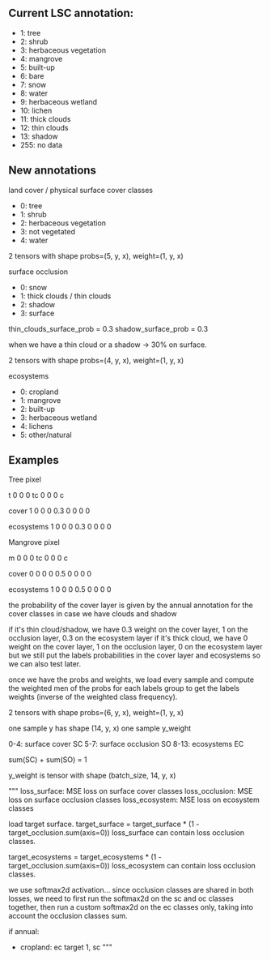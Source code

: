 
## Current LSC annotation:
- 1: tree
- 2: shrub
- 3: herbaceous vegetation
- 4: mangrove
- 5: built-up
- 6: bare
- 7: snow
- 8: water
- 9: herbaceous wetland
- 10: lichen
- 11: thick clouds
- 12: thin clouds
- 13: shadow
- 255: no data

## New annotations

land cover / physical surface cover classes
- 0: tree
- 1: shrub
- 2: herbaceous vegetation
- 3: not vegetated
- 4: water

2 tensors with shape probs=(5, y, x), weight=(1, y, x)

surface occlusion
- 0: snow
- 1: thick clouds / thin clouds
- 2: shadow
- 3: surface

thin_clouds_surface_prob = 0.3
shadow_surface_prob = 0.3

when we have a thin cloud or a shadow -> 30% on surface.

2 tensors with shape probs=(4, y, x), weight=(1, y, x)

ecosystems
- 0: cropland
- 1: mangrove
- 2: built-up
- 3: herbaceous wetland
- 4: lichens
- 5: other/natural

## Examples

Tree pixel

t 0  0
0 tc 0
0 0  c

cover
1 0   0
0 0.3 0
0 0   0

ecosystems
1 0   0
0 0.3 0
0 0   0

Mangrove pixel

m 0  0
0 tc 0
0 0  c

cover
0 0   0
0 0.5 0
0 0   0

ecosystems
1 0   0
0 0.5 0
0 0   0


the probability of the cover layer is given by the annual annotation for the cover classes
in case we have clouds and shadow

if it's thin cloud/shadow, we have 0.3 weight on the cover layer, 1 on the occlusion layer, 0.3 on the ecosystem layer
if it's thick cloud, we have 0 weight on the cover layer, 1 on the occlusion layer, 0 on the ecosystem layer but we still
put the labels probabilities in the cover layer and ecosystems so we can also test later.

once we have the probs and weights, we load every sample and compute the weighted men of the probs for each labels
group to get the labels weights (inverse of the weighted class frequency).


2 tensors with shape probs=(6, y, x), weight=(1, y, x)


one sample y has shape (14, y, x)
one sample y_weight

0-4: surface cover SC
5-7: surface occlusion SO
8-13: ecosystems EC

sum(SC) + sum(SO) = 1


y_weight is tensor with shape (batch_size, 14, y, x)

"""
loss_surface: MSE loss on surface cover classes
loss_occlusion: MSE loss on surface occlusion classes
loss_ecosystem: MSE loss on ecosystem classes

load target surface. target_surface = target_surface * (1 - target_occlusion.sum(axis=0))
loss_surface can contain loss occlusion classes.

target_ecosystems = target_ecosystems * (1 - target_occlusion.sum(axis=0))
loss_ecosystem can contain loss occlusion classes.

we use softmax2d activation...
since occlusion classes are shared in both losses, we need to first run the softmax2d 
on the sc and oc classes together, then run a custom softmax2d on the ec classes only,
taking into account the occlusion classes sum.

if annual:
- cropland: ec target 1, sc 
"""